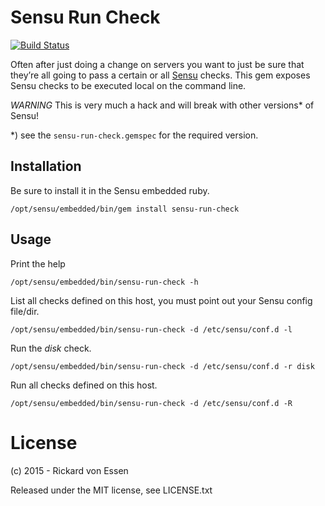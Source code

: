 # Sensu Run Check

[![Build Status](https://travis-ci.org/rickard-von-essen/sensu-run-check.svg?branch=master)](https://travis-ci.org/rickard-von-essen/sensu-run-check)

Often after just doing a change on servers you want to just be sure that they’re all going to pass a certain or all [Sensu](http://sensuapp.org) checks. This gem exposes Sensu checks to be executed local on the command line.

_WARNING_ This is very much a hack and will break with other versions* of Sensu!

*) see the ```sensu-run-check.gemspec``` for the required version.

## Installation

Be sure to install it in the Sensu embedded ruby.

```
/opt/sensu/embedded/bin/gem install sensu-run-check
```

## Usage

Print the help

```
/opt/sensu/embedded/bin/sensu-run-check -h
```

List all checks defined on this host, you must point out your Sensu config file/dir.

```
/opt/sensu/embedded/bin/sensu-run-check -d /etc/sensu/conf.d -l
```

Run the _disk_ check.

```
/opt/sensu/embedded/bin/sensu-run-check -d /etc/sensu/conf.d -r disk
```

Run all checks defined on this host.

```
/opt/sensu/embedded/bin/sensu-run-check -d /etc/sensu/conf.d -R
```

# License

(c) 2015 - Rickard von Essen

Released under the MIT license, see LICENSE.txt
